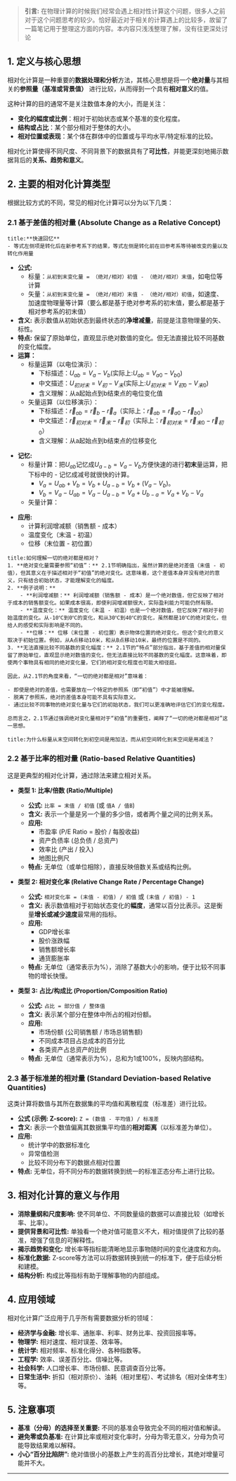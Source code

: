 >**引言:** 在物理计算的时候我们经常会遇上相对性计算这个问题，很多人之前对于这个问题思考的较少。恰好最近对于相关的计算遇上的比较多，故留了一篇笔记用于整理这方面的内容。本内容只浅浅整理了解，没有往更深处讨论



## 1. 定义与核心思想

相对化计算是一种重要的**数据处理和分析**方法，其核心思想是将一个**绝对量**与其相关的**参照量（基准或背景值）** 进行比较，从而得到一个具有**相对意义**的值。

这种计算的目的通常不是关注数值本身的大小，而是关注：

*   **变化的幅度或比例**：相对于初始状态或某个基准的变化程度。
*   **结构或占比**：某个部分相对于整体的大小。
*   **相对位置或表现**：某个体在群体中的位置或与平均水平/特定标准的比较。

相对化计算使得不同尺度、不同背景下的数据具有了**可比性**，并能更深刻地揭示数据背后的**关系、趋势和意义**。

## 2. 主要的相对化计算类型

根据比较方式的不同，常见的相对化计算可以分为以下几类：

### 2.1 基于差值的相对量 (Absolute Change as a Relative Concept)

```ad-note
title:**快速回忆**
- 等式左侧项是转化后在新参考系下的结果，等式左侧是转化前在旧参考系等待被改变的量以及转化作用量
```

*   **公式:** 
	* 标量：`从初到末变化量 = （绝对/相对）初值 - （绝对/相对）末值`，如电位等计算
	* 矢量：`从初到末变化量 = （绝对/相对）末值 - （绝对/相对）初值`，如速度、加速度物理量等计算（要么都是基于绝对参考系的初末值，要么都是基于相对参考系的初末值）
*   **含义:** 表示数值从初始状态到最终状态的**净增减量**，前提是注意物理量的矢、标性。
*   **特点:** 保留了原始单位，直观显示绝对数值的变化。但无法直接比较不同基数的变化幅度。
*   **运算：**
	* 标量运算（以电位演示）：
		- 下标描述：$U_{ab}=V_{a}-V_b$(实际上:$U_{ab}=V_{a0}-V_{b0}$)
		* 中文描述：$U_{初对末}=V_{初}-V_末$(实际上:$U_{初对末}=V_{初0}-V_{末0}$)
		* 含义理解：从a起始点到b结束点的电位变化值
	- 矢量运算（以位移演示）：
		- 下标描述：$\vec r_{ab}=\vec r_b-\vec r_a$（实际上：$\vec r_{ab}=\vec r_{a0}-\vec r_{b0}$）
		- 中文描述：$\vec r_{初对末}=\vec r_{末}-\vec r_{初}$（实际上：$\vec r_{初对末}=\vec r_{末0}-\vec r_{初0}$）
		- 含义理解：从a起始点到b结束点的位移变化
-   **记忆:** 
	- 标量计算：把$U_{ab}$记忆成$U_{a-b}=V_a-V_b$方便快速的进行**初末**量运算，把下标中的 - 记忆成减号就很快的计算。
		- $V_a=U_{ab}+V_b=V_b+U_{a-b}=V_b+(V_a-V_b)$。
		- $V_b=V_a-U_{ab}=V_a-U_{a-b}=V_a+U_{b-a}=V_a+V_b-V_a$
	- 矢量计算：
*   **应用:**
    *   计算利润增减额（销售额 - 成本）
    *   温度变化（末温 - 初温）
    *   位移（末位置 - 初位置）

```ad-note
title:如何理解一切的绝对都是相对？
1. **绝对变化量需要参照“初值”：** 2.1节明确指出，虽然计算的是绝对差值（末值 - 初值），但其意义在于描述相对于“初值”的绝对变化。这意味着，这个差值本身并没有绝对的意义，只有结合初始状态，才能理解变化的幅度。
2. **例子说明：**
    - **利润增减额：** 利润增减额（销售额 - 成本）是一个绝对数值，但它反映了相对于成本的销售额变化。如果成本很高，即使利润增减额很大，实际盈利能力可能仍然有限。
    - **温度变化：** 温度变化（末温 - 初温）也是一个绝对数值，但它反映了相对于初始温度的变化。从-10℃到0℃的变化，和从30℃到40℃的变化，虽然都是10℃的绝对变化，但给人的感受和实际影响是不同的。
    - **位移：** 位移（末位置 - 初位置）表示物体位置的绝对变化，但这个变化的意义取决于初始位置。例如，从A点移动10米，和从B点移动10米，最终的位置是不同的。
3. **无法直接比较不同基数的变化幅度：** 2.1节的“特点”部分指出，基于差值的相对量保留了原始单位，直观显示绝对数值的变化，但无法直接比较不同基数的变化幅度。这意味着，即使两个事物具有相同的绝对变化量，它们的相对变化程度也可能大相径庭。

因此，从2.1节的角度来看，“一切的绝对都是相对”意味着：

- 即使是绝对的差值，也需要放在一个特定的参照系（即“初值”）中才能被理解。
- 脱离了参照系，绝对的差值本身可能不具有实际意义。
- 通过比较不同事物的绝对变化量与它们的初始状态，我们可以更准确地评估它们的变化程度。

总而言之，2.1节通过强调绝对变化量相对于“初值”的重要性，阐释了“一切的绝对都是相对”这一思想。
```

```ad-note
title:为什么标量从末空间转化到初空间是用加法，而从初空间转化到末空间是用减法？

```

### 2.2 基于比率的相对量 (Ratio-based Relative Quantities)

这是更典型的相对化计算，通过除法来建立相对关系。

*   **类型 1: 比率/倍数 (Ratio/Multiple)**
    *   **公式:** `比率 = 末值 / 初值` (或 `值A / 值B`)
    *   **含义:** 表示一个量是另一个量的多少倍，或者两个量之间的比例关系。
    *   **应用:**
        *   市盈率 (P/E Ratio = 股价 / 每股收益)
        *   资产负债率 (总负债 / 总资产)
        *   效率比 (产出 / 投入)
        *   地图比例尺
    *   **特点:** 无单位（或单位相除），直接反映倍数关系或结构比例。

*   **类型 2: 相对变化率 (Relative Change Rate / Percentage Change)**
    *   **公式:** `相对变化率 = (末值 - 初值) / 初值`  或 `(末值 / 初值) - 1`
    *   **含义:** 表示数值相对于初始状态变化的**幅度**，通常以百分比表示。这是衡量**增长或减少速度**最常用的指标。
    *   **应用:**
        *   GDP增长率
        *   股价涨跌幅
        *   销售额增长率
        *   通货膨胀率
    *   **特点:** 无单位（通常表示为%），消除了基数大小的影响，便于比较不同事物的增长快慢。

*   **类型 3: 占比/构成比 (Proportion/Composition Ratio)**
    *   **公式:** `占比 = 部分值 / 整体值`
    *   **含义:** 表示某个部分在整体中所占的相对份额。
    *   **应用:**
        *   市场份额 (公司销售额 / 市场总销售额)
        *   不同成本项目占总成本的百分比
        *   各类资产占总资产的比例
    *   **特点:** 无单位（通常表示为%），总和为1或100%，反映内部结构。

### 2.3 基于标准差的相对量 (Standard Deviation-based Relative Quantities)

这类计算将数值与其所在数据集的平均值和离散程度（标准差）进行比较。

*   **公式 (示例: Z-score):** `Z = (数值 - 平均值) / 标准差`
*   **含义:** 表示一个数值偏离其数据集平均值的**相对距离**（以标准差为单位）。
*   **应用:**
    *   统计学中的数据标准化
    *   异常值检测
    *   比较不同分布下的数据点相对位置
*   **特点:** 无单位，将不同分布的数据转换到统一的标准正态分布上进行比较。

## 3. 相对化计算的意义与作用

*   **消除量纲和尺度影响:** 使不同单位、不同数量级的数据可以直接比较（如增长率、比率）。
*   **提供背景和可比性:** 单独看一个绝对值可能意义不大，相对值提供了比较的基准，增强了信息的可解释性。
*   **揭示趋势和变化:** 增长率等指标能清晰地显示事物随时间的变化速度和方向。
*   **标准化数据:** Z-score等方法可以将数据转换到统一的标准下，便于后续分析和建模。
*   **结构分析:** 构成比等指标有助于理解事物的内部组成。

## 4. 应用领域

相对化计算广泛应用于几乎所有需要数据分析的领域：

*   **经济学与金融:** 增长率、通胀率、利率、财务比率、投资回报率等。
*   **物理学:** 相对速度、相对误差、效率等。
*   **统计学:** 相对频率、标准化得分、各种指数等。
*   **工程学:** 效率、误差百分比、信噪比等。
*   **社会科学:** 人口增长率、市场份额、民意调查百分比等。
*   **日常生活中:** 折扣（相对原价）、油耗（相对里程）、考试排名（相对全体考生）等。

## 5. 注意事项

*   **基准（分母）的选择至关重要:** 不同的基准会导致完全不同的相对值和解读。
*   **避免零或负基准:** 在计算比率或相对变化率时，分母为零无意义，分母为负可能导致结果难以解释。
*   **小心“百分比陷阱”:** 绝对值很小的基数上产生的高百分比增长，其绝对增量可能并不大。

---

